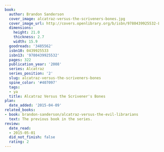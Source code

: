 ```yaml
---
book:
  author: Brandon Sanderson
  cover_image: alcatraz-versus-the-scriveners-bones.jpg
  cover_image_url: http://covers.openlibrary.org/b/isbn/9780439925532-L.jpg
  dimensions:
    height: 21.0
    thickness: 2.7
    width: 15.9
  goodreads: '3485562'
  isbn10: 0439925533
  isbn13: '9780439925532'
  pages: 322
  publication_year: '2008'
  series: Alcatraz
  series_position: '2'
  slug: alcatraz-versus-the-scriveners-bones
  spine_color: '#407097'
  tags:
  - ya
  title: Alcatraz Versus the Scrivener's Bones
plan:
  date_added: '2015-04-09'
related_books:
- book: brandon-sanderson/alcatraz-versus-the-evil-librarians
  text: The previous book in the series.
review:
  date_read:
  - 2015-05-01
  did_not_finish: false
  rating: 2
---
```

